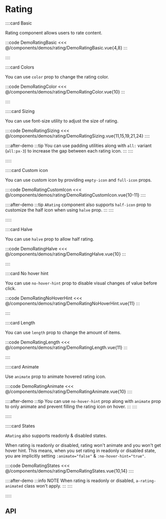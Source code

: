 <script lang="ts" setup>
import api from '@virgo-ui/vue/component-meta/ARating.json';
</script>

# Rating

<!-- 👉 Basic -->
::::card Basic

Rating component allows users to rate content.

:::code DemoRatingBasic
<<< @/components/demos/rating/DemoRatingBasic.vue{4,8}
:::

::::

<!-- 👉 Colors -->
::::card Colors

You can use `color` prop to change the rating color.

:::code DemoRatingColor
<<< @/components/demos/rating/DemoRatingColor.vue{10}
:::

::::

<!-- 👉 Sizing -->
:::::card Sizing

You can use font-size utility to adjust the size of rating.

::::code DemoRatingSizing
<<< @/components/demos/rating/DemoRatingSizing.vue{11,15,19,21,24}
::::

::::after-demo
:::tip
You can use padding utilities along with `all:` variant (`all:px-3`) to increase the gap between each rating icon.
:::
::::

:::::

<!-- 👉 Custom icon -->
:::::card Custom icon

You can use custom icon by providing `empty-icon` and `full-icon` props.

::::code DemoRatingCustomIcon
<<< @/components/demos/rating/DemoRatingCustomIcon.vue{10-11}
::::

::::after-demo
:::tip
`ARating` component also supports `half-icon` prop to customize the half icon when using `halve` prop.
:::
::::

:::::

<!-- 👉 Halve -->
::::card Halve

You can use `halve` prop to allow half rating.

:::code DemoRatingHalve
<<< @/components/demos/rating/DemoRatingHalve.vue{10}
:::

::::

<!-- 👉 No Hover Hint -->
::::card No hover hint

You can use `no-hover-hint` prop to disable visual changes of value before click.

:::code DemoRatingNoHoverHint
<<< @/components/demos/rating/DemoRatingNoHoverHint.vue{11}
:::

::::

<!-- 👉 Length -->
::::card Length

You can use `length` prop to change the amount of items.

:::code DemoRatingLength
<<< @/components/demos/rating/DemoRatingLength.vue{11}
:::

::::

<!-- 👉 Animate -->
:::::card Animate

Use `animate` prop to animate hovered rating icon.

::::code DemoRatingAnimate
<<< @/components/demos/rating/DemoRatingAnimate.vue{10}
::::

::::after-demo
:::tip
You can use `no-hover-hint` prop along with `animate` prop to only animate and prevent filling the rating icon on hover.
:::
::::

:::::

<!-- 👉 States -->
:::::card States

`ARating` also supports readonly & disabled states.

When rating is readonly or disabled, rating won't animate and you won't get hover hint. This means, when you set rating in readonly or disabled state, you are implicitly setting `:animate="false"` & `:no-hover-hint="true"`.

::::code DemoRatingStates
<<< @/components/demos/rating/DemoRatingStates.vue{10,14}
::::

::::after-demo
:::info NOTE
When rating is readonly or disabled, `a-rating-animated` class won't apply.
:::
::::

:::::

<!-- 👉 API -->
## API

<Api title="Rating" :api="api"></Api>
